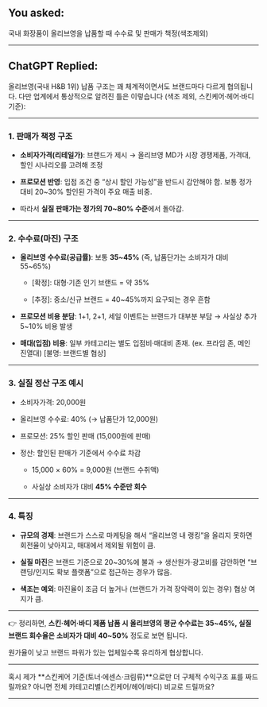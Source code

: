 ## You asked:

국내 화장품이 올리브영을 납품할 때 수수료 및 판매가 책정(색조제외)

---

## ChatGPT Replied:

올리브영(국내 H&B 1위) 납품 구조는 꽤 체계적이면서도 브랜드마다 다르게 협의됩니다. 다만 업계에서 통상적으로 알려진 틀은 이렇습니다 (색조 제외, 스킨케어·헤어·바디 기준):

* * *

### 1\. 판매가 책정 구조

*   **소비자가격(리테일가)**: 브랜드가 제시 → 올리브영 MD가 시장 경쟁제품, 가격대, 할인 시나리오를 고려해 조정
    
*   **프로모션 반영**: 입점 조건 중 “상시 할인 가능성”을 반드시 감안해야 함. 보통 정가 대비 20~30% 할인된 가격이 주요 매출 비중.
    
*   따라서 **실질 판매가는 정가의 70~80% 수준**에서 돌아감.
    

* * *

### 2\. 수수료(마진) 구조

*   **올리브영 수수료(공급률)**: 보통 **35~45%** (즉, 납품단가는 소비자가 대비 55~65%)
    
    *   \[확정\]: 대형·기존 인기 브랜드 = 약 35%
        
    *   \[추정\]: 중소/신규 브랜드 = 40~45%까지 요구되는 경우 흔함
        
*   **프로모션 비용 분담**: 1+1, 2+1, 세일 이벤트는 브랜드가 대부분 부담 → 사실상 추가 5~10% 비용 발생
    
*   **매대(입점) 비용**: 일부 카테고리는 별도 입점비·매대비 존재. (ex. 프라임 존, 메인 진열대) \[불명: 브랜드별 협상\]
    

* * *

### 3\. 실질 정산 구조 예시

*   소비자가격: 20,000원
    
*   올리브영 수수료: 40% (→ 납품단가 12,000원)
    
*   프로모션: 25% 할인 판매 (15,000원에 판매)
    
*   정산: 할인된 판매가 기준에서 수수료 차감
    
    *   15,000 × 60% = 9,000원 (브랜드 수취액)
        
    *   사실상 소비자가 대비 **45% 수준만 회수**
        

* * *

### 4\. 특징

*   **규모의 경제**: 브랜드가 스스로 마케팅을 해서 “올리브영 내 랭킹”을 올리지 못하면 회전율이 낮아지고, 매대에서 제외될 위험이 큼.
    
*   **실질 마진**은 브랜드 기준으로 20~30%에 불과 → 생산원가·광고비를 감안하면 “브랜딩/인지도 확보 플랫폼”으로 접근하는 경우가 많음.
    
*   **색조는 예외**: 마진율이 조금 더 높거나 (브랜드가 가격 장악력이 있는 경우) 협상 여지가 큼.
    

* * *

👉 정리하면, **스킨·헤어·바디 제품 납품 시 올리브영의 평균 수수료는 35~45%, 실질 브랜드 회수율은 소비자가 대비 40~50%** 정도로 보면 됩니다.

원가율이 낮고 브랜드 파워가 있는 업체일수록 유리하게 협상합니다.

* * *

혹시 제가 \*\*스킨케어 기준(토너·에센스·크림류)\*\*으로만 더 구체적 수익구조 표를 짜드릴까요? 아니면 전체 카테고리별(스킨케어/헤어/바디) 비교로 드릴까요?

---

